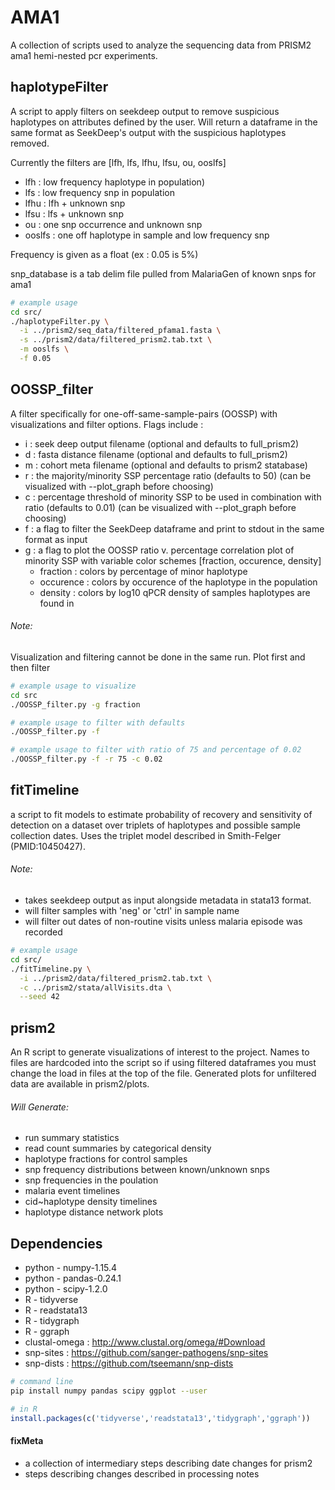 # AMA1
A collection of scripts used to analyze the sequencing data from PRISM2 ama1 hemi-nested pcr experiments.

## haplotypeFilter
A script to apply filters on seekdeep output to remove suspicious haplotypes on
attributes defined by the user. Will return a dataframe in the same format as
SeekDeep's output with the suspicious haplotypes removed.

Currently the filters are [lfh, lfs, lfhu, lfsu, ou, ooslfs]
- lfh : low frequency haplotype in population)
- lfs : low frequency snp in population
- lfhu : lfh + unknown snp
- lfsu : lfs + unknown snp
- ou : one snp occurrence and unknown snp
- ooslfs : one off haplotype in sample and low frequency snp

Frequency is given as a float (ex : 0.05 is 5%)

snp_database is a tab delim file pulled from MalariaGen of known snps for ama1

```bash
# example usage
cd src/
./haplotypeFilter.py \
  -i ../prism2/seq_data/filtered_pfama1.fasta \
  -s ../prism2/data/filtered_prism2.tab.txt \
  -m ooslfs \
  -f 0.05
```

## OOSSP_filter
A filter specifically for one-off-same-sample-pairs (OOSSP) with visualizations and filter options.
Flags include :
- i : seek deep output filename (optional and defaults to full_prism2)
- d : fasta distance filename (optional and defaults to full_prism2)
- m : cohort meta filename (optional and defaults to prism2 statabase)
- r : the majority/minority SSP percentage ratio (defaults to 50) (can be visualized with --plot_graph before choosing)
- c : percentage threshold of minority SSP to be used in combination with ratio (defaults to 0.01) (can be visualized with --plot_graph before choosing)
- f : a flag to filter the SeekDeep dataframe and print to stdout in the same format as input
- g : a flag to plot the OOSSP ratio v. percentage correlation plot of minority SSP with variable color schemes [fraction, occurence, density]
  - fraction : colors by percentage of minor haplotype
  - occurence : colors by occurence of the haplotype in the population
  - density : colors by log10 qPCR density of samples haplotypes are found in

###### Note:
Visualization and filtering cannot be done in the same run. Plot first and then filter

```bash
# example usage to visualize
cd src
./OOSSP_filter.py -g fraction

# example usage to filter with defaults
./OOSSP_filter.py -f

# example usage to filter with ratio of 75 and percentage of 0.02
./OOSSP_filter.py -f -r 75 -c 0.02
```



## fitTimeline
a script to fit models to estimate probability of recovery and sensitivity of detection on a dataset over triplets of haplotypes and possible sample collection dates. Uses the triplet model described in Smith-Felger (PMID:10450427).

###### Note:
- takes seekdeep output as input alongside metadata in stata13 format.
- will filter samples with 'neg' or 'ctrl' in sample name
- will filter out dates of non-routine visits unless malaria episode was recorded

```bash
# example usage
cd src/
./fitTimeline.py \
  -i ../prism2/data/filtered_prism2.tab.txt \
  -c ../prism2/stata/allVisits.dta \
  --seed 42
```

## prism2
An R script to generate visualizations of interest to the project. Names to files are hardcoded into the script so if using filtered dataframes you must change the load in files at the top of the file. Generated plots for unfiltered data are available in prism2/plots.

###### Will Generate:
  - run summary statistics
  - read count summaries by categorical density
  - haplotype fractions for control samples
  - snp frequency distributions between known/unknown snps
  - snp frequencies in the poulation
  - malaria event timelines
  - cid~haplotype density timelines
  - haplotype distance network plots

## Dependencies
- python - numpy-1.15.4
- python - pandas-0.24.1
- python - scipy-1.2.0
- R - tidyverse
- R - readstata13
- R - tidygraph
- R - ggraph
- clustal-omega : http://www.clustal.org/omega/#Download
- snp-sites : https://github.com/sanger-pathogens/snp-sites
- snp-dists : https://github.com/tseemann/snp-dists

```bash
# command line
pip install numpy pandas scipy ggplot --user
```
```R
# in R
install.packages(c('tidyverse','readstata13','tidygraph','ggraph'))
```

#### fixMeta
- a collection of intermediary steps describing date changes for prism2
- steps describing changes described in processing notes
